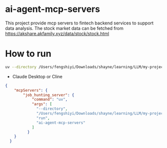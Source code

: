 # ai-agent-mcp-servers
This project provide mcp servers to fintech backend services to support data analysis.
The stock market data can be fetched from https://akshare.akfamily.xyz/data/stock/stock.html

# How to run
```bash
uv --directory /Users/fengshiyi/Downloads/shayne/learning/LLM/my-projects/fintech/ai-agent-mcp-servers/src/financial_mcp_server run ai-agent-mcp-servers
```
- Claude Desktop or Cline
```json
{
    "mcpServers": {
        "job_hunting_server": {
            "command": "uv",
            "args": [
              "--directory",
              "/Users/fengshiyi/Downloads/shayne/learning/LLM/my-projects/fintech/ai-agent-mcp-servers/src/financial_mcp_server",
              "run",
              "ai-agent-mcp-servers"
            ]
          }
    }
  }

```